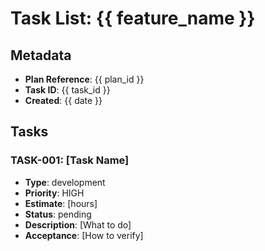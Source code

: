 <!-- SpecPulse Task List Template v1.0 -->
# Task List: {{ feature_name }}

## Metadata
- **Plan Reference**: {{ plan_id }}
- **Task ID**: {{ task_id }}
- **Created**: {{ date }}

## Tasks

### TASK-001: [Task Name]
- **Type**: development
- **Priority**: HIGH
- **Estimate**: [hours]
- **Status**: pending
- **Description**: [What to do]
- **Acceptance**: [How to verify]
